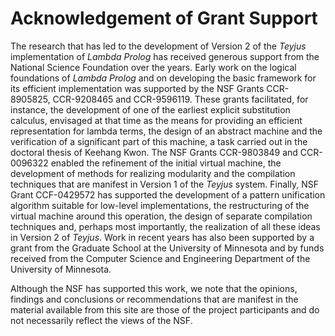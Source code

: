 # Acknowledgement of Grant Support #

The research that has led to the development of Version 2 of the _Teyjus_ implementation of _Lambda Prolog_ has received generous support from the National Science Foundation over the years. Early work on the logical foundations of _Lambda Prolog_ and on developing the basic framework for its efficient implementation was supported by the NSF Grants CCR-8905825, CCR-9208465 and CCR-9596119. These grants facilitated, for instance, the development of one of the earliest explicit substitution calculus, envisaged at that time as the means for providing an efficient representation for lambda terms, the design of an abstract machine and the verification of a significant part of this machine, a task carried out in the doctoral thesis of Keehang Kwon. The NSF Grants CCR-9803849 and CCR-0096322 enabled the refinement of the initial virtual machine, the development of methods for realizing modularity and the compilation techniques that are manifest in Version 1 of the _Teyjus_ system. Finally, NSF Grant CCF-0429572 has supported the development of a pattern unification algorithm suitable for low-level implementations, the restructuring of the virtual machine around this operation, the design of separate compilation techniques and, perhaps most importantly, the realization of all these ideas in Version 2 of _Teyjus_. Work in recent years has also been supported by a grant from the Graduate School at the University of Minnesota and by funds received from the Computer Science and Engineering Department of the University of Minnesota.

Although the NSF has supported this work, we note that the opinions, findings and conclusions or recommendations that are manifest in the material available from this site are those of the project participants and do not necessarily reflect the views of the NSF.